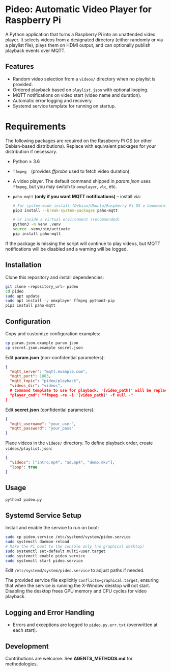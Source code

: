 # Pideo: Automatic Video Player for Raspberry Pi
A Python application that turns a Raspberry Pi into an unattended video player. It selects videos from a designated directory (either randomly or via a playlist file), plays them on HDMI output, and can optionally publish playback events over MQTT.

## Features
- Random video selection from a `videos/` directory when no playlist is provided.
- Ordered playback based on `playlist.json` with optional looping.
- MQTT notifications on video start (video name and duration).
- Automatic error logging and recovery.
- Systemd service template for running on startup.

# Requirements
The following packages are required on the Raspberry Pi OS (or other Debian-based distributions). Replace with equivalent packages for your distribution if necessary.

* Python ≥ 3.6
* `ffmpeg` (provides *ffprobe* used to fetch video duration)
* A video player. The default command shipped in *param.json* uses `ffmpeg`, but you may switch to `omxplayer`, `vlc`, etc.
* `paho-mqtt` **(only if you want MQTT notifications)** – install via:

  ```bash
  # For system-wide install (Debian/Ubuntu/Raspberry Pi OS ≥ bookworm)
  pip3 install --break-system-packages paho-mqtt

  # or inside a virtual environment (recommended)
  python3 -m venv .venv
  source .venv/bin/activate
  pip install paho-mqtt
  ```

If the package is missing the script will continue to play videos, but MQTT notifications will be disabled and a warning will be logged.

## Installation
Clone this repository and install dependencies:
```bash
git clone <repository_url> pideo
cd pideo
sudo apt update
sudo apt install -y omxplayer ffmpeg python3-pip
pip3 install paho-mqtt
```

## Configuration
Copy and customize configuration examples:
```bash
cp param.json.example param.json
cp secret.json.example secret.json
```

Edit **param.json** (non-confidential parameters):
```json
{
  "mqtt_server": "mqtt.example.com",
  "mqtt_port": 1883,
  "mqtt_topic": "pideo/playback",
  "videos_dir": "videos",
  # Command template to use for playback. '{video_path}' will be replaced by the actual file path.
  "player_cmd": "ffmpeg -re -i '{video_path}' -f null -"
}
```

Edit **secret.json** (confidential parameters):
```json
{
  "mqtt_username": "your_user",
  "mqtt_password": "your_pass"
}
```

Place videos in the `videos/` directory. To define playback order, create `videos/playlist.json`:
```json
{
  "videos": ["intro.mp4", "ad.mp4", "demo.mkv"],
  "loop": true
}
```

## Usage
```bash
python3 pideo.py
```

## Systemd Service Setup
Install and enable the service to run on boot:
```bash
sudo cp pideo.service /etc/systemd/system/pideo.service
sudo systemctl daemon-reload
# Make the Pi boot to the console only (no graphical desktop)
sudo systemctl set-default multi-user.target
sudo systemctl enable pideo.service
sudo systemctl start pideo.service
```
Edit `/etc/systemd/system/pideo.service` to adjust paths if needed.

The provided service file explicitly `Conflicts=graphical.target`, ensuring that when the service is running the X-Window desktop will not start. Disabling the desktop frees GPU memory and CPU cycles for video playback.

## Logging and Error Handling
- Errors and exceptions are logged to `pideo.py.err.txt` (overwritten at each start).

## Development
Contributions are welcome. See **AGENTS_METHODS.md** for methodologies.
